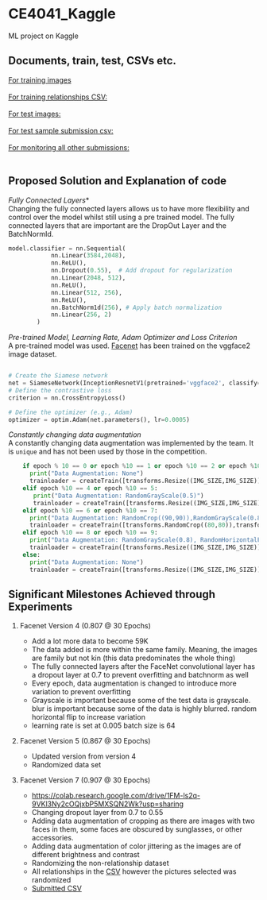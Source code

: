 # CE4041_Kaggle
ML project on Kaggle

## Documents, train, test, CSVs etc. 
[For training images](https://www.kaggle.com/competitions/recognizing-faces-in-the-wild/data?select=test-public-faces.zip) <br><br>
[For training relationships CSV:](https://github.com/S-Samiksha/CE4041_Kaggle/blob/main/test-public-relationships.csv) <br><br>
[For test images:](https://www.kaggle.com/competitions/recognizing-faces-in-the-wild/data?select=test.zip) <br><br>
[For test sample submission csv:](https://www.kaggle.com/competitions/recognizing-faces-in-the-wild/data?select=sample_submission.csv) <br><br>
[For monitoring all other submissions:](https://docs.google.com/spreadsheets/u/0/d/1gLLzor08xsw7wZcxoJIVv4xDkaSnzP8LzTi0noMx8vA/edit?pli=1#gid=0) <br><br>

## Proposed Solution and Explanation of code 

*Fully Connected Layers** <br>
Changing the fully connected layers allows us to have more flexibility and control over the model whilst still using a pre trained model. The fully connected layers that are important are the DropOut Layer and the BatchNormId. 
<br>
```python
model.classifier = nn.Sequential(
            nn.Linear(3584,2048),
            nn.ReLU(),
            nn.Dropout(0.55),  # Add dropout for regularization
            nn.Linear(2048, 512),
            nn.ReLU(),
            nn.Linear(512, 256),
            nn.ReLU(),
            nn.BatchNorm1d(256), # Apply batch normalization
            nn.Linear(256, 2)
        )
```
*Pre-trained Model, Learning Rate, Adam Optimizer and Loss Criterion* <br>
A pre-trained model was used. [Facenet](https://github.com/timesler/facenet-pytorch/tree/master) has been trained on the vggface2 image dataset. 
<br>
```python

# Create the Siamese network
net = SiameseNetwork(InceptionResnetV1(pretrained='vggface2', classify=False)).cuda()
# Define the contrastive loss
criterion = nn.CrossEntropyLoss()

# Define the optimizer (e.g., Adam)
optimizer = optim.Adam(net.parameters(), lr=0.0005)

```
*Constantly changing data augmentation* <br>
A constantly changing data augmentation was implemented by the team. It is `unique` and has not been used by those in the competition. 
<br>
```python
    if epoch % 10 == 0 or epoch %10 == 1 or epoch %10 == 2 or epoch %10 == 3:
      print("Data Augmentation: None")
      trainloader = createTrain([transforms.Resize((IMG_SIZE,IMG_SIZE)),transforms.ToTensor()])
    elif epoch %10 == 4 or epoch %10 == 5:
       print("Data Augmentation: RandomGrayScale(0.5)")
       trainloader = createTrain([transforms.Resize((IMG_SIZE,IMG_SIZE)),transforms.RandomGrayscale(p=0.5),transforms.ToTensor()])
    elif epoch %10 == 6 or epoch %10 == 7:
      print("Data Augmentation: RandomCrop((90,90)),RandomGrayScale(0.8), RandomHorizontalFlip, GaussianBlur(kernel_size = 5, sigma=(0.1, 3.0)")
      trainloader = createTrain([transforms.RandomCrop((80,80)),transforms.Resize((IMG_SIZE,IMG_SIZE)),transforms.RandomGrayscale(p=0.8),transforms.RandomHorizontalFlip(),transforms.GaussianBlur(kernel_size = 5, sigma=(0.1, 3.0)),transforms.ToTensor()])
    elif epoch %10 == 8 or epoch %10 == 9:
      print("Data Augmentation: RandomGrayScale(0.8), RandomHorizontalFlip, ColorJitter(brightness=0.7, contrast=0.3),")
      trainloader = createTrain([transforms.Resize((IMG_SIZE,IMG_SIZE)),transforms.RandomGrayscale(p=0.5),transforms.RandomHorizontalFlip(),transforms.ColorJitter(brightness=0.7, contrast=0.3),transforms.ToTensor()])
    else:
      print("Data Augmentation: None")
      trainloader = createTrain([transforms.Resize((IMG_SIZE,IMG_SIZE)),transforms.ToTensor()])
```


## Significant Milestones Achieved through Experiments 

1. Facenet Version 4 (0.807 @ 30 Epochs)
   - Add a lot more data to become 59K
   - The data added is more within the same family. Meaning, the images are family but not kin (this data predominates the whole thing)
   - The fully connected layers after the FaceNet convolutional layer has a dropout layer at 0.7 to prevent overfitting and batchnorm as well
   - Every epoch, data augmentation is changed to introduce more variation to prevent overfitting
   - Grayscale is important because some of the test data is grayscale. blur is important because some of the data is highly blurred. random horizontal flip to increase variation
   - learning rate is set at 0.005 batch size is 64

2. Facenet Version 5 (0.867 @ 30 Epochs)
   - Updated version from version 4
   - Randomized data set 

3. Facenet Version 7 (0.907 @ 30 Epochs)
   - https://colab.research.google.com/drive/1FM-ls2q-9VKl3Ny2cOQjxbP5MXSQN2Wk?usp=sharing
   - Changing dropout layer from 0.7 to 0.55
   - Adding data augmentation of cropping as there are images with two faces in them, some faces are obscured by sunglasses, or other accessories.
   - Adding data augmentation of color jittering as the images are of different brightness and contrast
   - Randomizing the non-relationship dataset
   - All relationships in the [CSV](https://github.com/S-Samiksha/CE4041_Kaggle/blob/main/test-public-relationships.csv) however the pictures selected was randomized
   - [Submitted CSV](https://github.com/S-Samiksha/CE4041_Kaggle/blob/main/test_Results_SAM_NO_MTCNN_30Epochs_BatchSize_64_new_csv_probability_new_data_new_data_augment_05Drouput.csv)
